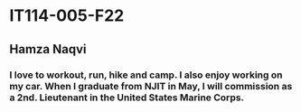 # IT114-005-F22
## Hamza Naqvi

### I love to workout, run, hike and camp. I also enjoy working on my car. When I graduate from NJIT in May, I will commission as a 2nd. Lieutenant in the United States Marine Corps. 

